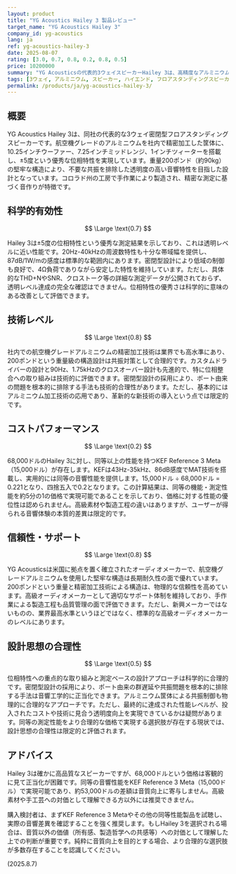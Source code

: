 ```yaml
---
layout: product
title: "YG Acoustics Hailey 3 製品レビュー"
target_name: "YG Acoustics Hailey 3"
company_id: yg-acoustics
lang: ja
ref: yg-acoustics-hailey-3
date: 2025-08-07
rating: [3.0, 0.7, 0.8, 0.2, 0.8, 0.5]
price: 10200000
summary: "YG Acousticsの代表的3ウェイスピーカーHailey 3は、高精度なアルミニウム加工技術と位相特性に優れるものの、68,000ドルという価格に対して同等性能をより安価に実現できる選択肢が存在する"
tags: [3ウェイ, アルミニウム, スピーカー, ハイエンド, フロアスタンディングスピーカー]
permalink: /products/ja/yg-acoustics-hailey-3/
---
```

## 概要

YG Acoustics Hailey 3は、同社の代表的な3ウェイ密閉型フロアスタンディングスピーカーです。航空機グレードのアルミニウムを社内で精密加工した筐体に、10.25インチウーファー、7.25インチミッドレンジ、1インチツィーターを搭載し、±5度という優秀な位相特性を実現しています。重量200ポンド（約90kg）の堅牢な構造により、不要な共振を排除した透明度の高い音響特性を目指した設計となっています。コロラド州の工房で手作業により製造され、精密な測定に基づく音作りが特徴です。

## 科学的有効性

$$ \Large \text{0.7} $$

Hailey 3は±5度の位相特性という優秀な測定結果を示しており、これは透明レベルに近い性能です。20Hz-40kHzの周波数特性も十分な帯域幅を提供し、87dB/1W/mの感度は標準的な範囲内にあります。密閉型設計により低域の制御も良好で、4Ω負荷でありながら安定した特性を維持しています。ただし、具体的なTHD+NやSNR、クロストーク等の詳細な測定データが公開されておらず、透明レベル達成の完全な確認はできません。位相特性の優秀さは科学的に意味のある改善として評価できます。

## 技術レベル

$$ \Large \text{0.8} $$

社内での航空機グレードアルミニウムの精密加工技術は業界でも高水準にあり、200ポンドという重量級の構造設計は共振対策として合理的です。カスタムドライバーの設計と90Hz、1.75kHzのクロスオーバー設計も先進的で、特に位相整合への取り組みは技術的に評価できます。密閉型設計の採用により、ポート由来の問題を根本的に排除する手法も技術的合理性があります。ただし、基本的にはアルミニウム加工技術の応用であり、革新的な新技術の導入という点では限定的です。

## コストパフォーマンス

$$ \Large \text{0.2} $$

68,000ドルのHailey 3に対し、同等以上の性能を持つKEF Reference 3 Meta（15,000ドル）が存在します。KEFは43Hz-35kHz、86dB感度でMAT技術を搭載し、実用的には同等の音響性能を提供します。15,000ドル ÷ 68,000ドル = 0.221となり、四捨五入で0.2となります。この計算結果は、同等の機能・測定性能を約5分の1の価格で実現可能であることを示しており、価格に対する性能の優位性は認められません。高級素材や製造工程の違いはありますが、ユーザーが得られる音響体験の本質的差異は限定的です。

## 信頼性・サポート

$$ \Large \text{0.8} $$

YG Acousticsは米国に拠点を置く確立されたオーディオメーカーで、航空機グレードアルミニウムを使用した堅牢な構造は長期耐久性の面で優れています。200ポンドという重量と精密加工技術による構造は、物理的な信頼性を高めています。高級オーディオメーカーとして適切なサポート体制を維持しており、手作業による製造工程も品質管理の面で評価できます。ただし、新興メーカーではないものの、業界最高水準というほどではなく、標準的な高級オーディオメーカーのレベルにあります。

## 設計思想の合理性

$$ \Large \text{0.5} $$

位相特性への重点的な取り組みと測定ベースの設計アプローチは科学的に合理的です。密閉型設計の採用により、ポート由来の群遅延や共振問題を根本的に排除する手法は音響工学的に正当化できます。アルミニウム筐体による共振制御も物理的に合理的なアプローチです。ただし、最終的に達成された性能レベルが、投入されたコストや技術に見合う透明度向上を実現できているかは疑問があります。同等の測定性能をより合理的な価格で実現する選択肢が存在する現状では、設計思想の合理性は限定的と評価されます。

## アドバイス

Hailey 3は確かに高品質なスピーカーですが、68,000ドルという価格は客観的に見て正当化が困難です。同等の音響性能をKEF Reference 3 Meta（15,000ドル）で実現可能であり、約53,000ドルの差額は音質向上に寄与しません。高級素材や手工芸への対価として理解できる方以外には推奨できません。

購入検討者は、まずKEF Reference 3 Metaやその他の同等性能製品を試聴し、実際の音響差異を確認することを強く推奨します。もしHailey 3を選択される場合は、音質以外の価値（所有感、製造哲学への共感等）への対価として理解した上での判断が重要です。純粋に音質向上を目的とする場合、より合理的な選択肢が多数存在することを認識してください。

(2025.8.7)
